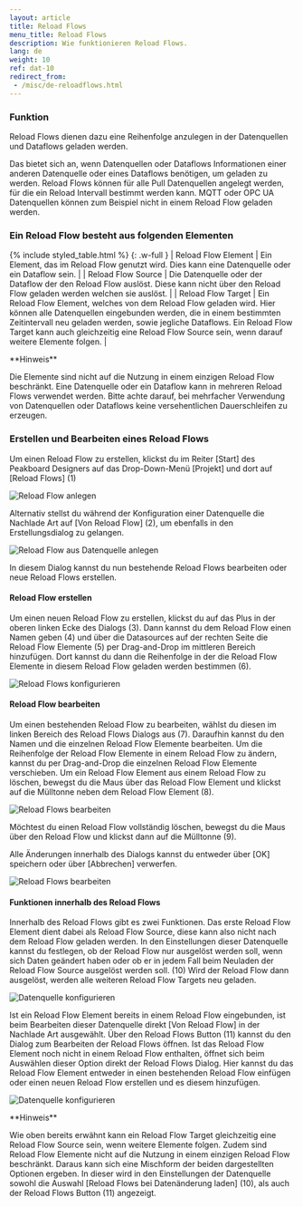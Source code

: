```yaml
---
layout: article
title: Reload Flows
menu_title: Reload Flows
description: Wie funktionieren Reload Flows.
lang: de
weight: 10
ref: dat-10
redirect_from:
 - /misc/de-reloadflows.html
---
```


### Funktion

Reload Flows dienen dazu eine Reihenfolge anzulegen in der Datenquellen und Dataflows geladen werden.

Das bietet sich an, wenn Datenquellen oder Dataflows Informationen einer anderen Datenquelle oder eines Dataflows benötigen, um geladen zu werden.
Reload Flows können für alle Pull Datenquellen angelegt werden, für die ein Reload Intervall bestimmt werden kann.
MQTT oder OPC UA Datenquellen können zum Beispiel nicht in einem Reload Flow geladen werden.

### Ein Reload Flow besteht aus folgenden Elementen

{% include styled_table.html %}
{: .w-full }
| Reload Flow Element      | Ein Element, das im Reload Flow genutzt wird. Dies kann eine Datenquelle oder ein Dataflow sein. |
| Reload Flow Source       | Die Datenquelle oder der Dataflow der den Reload Flow auslöst. Diese kann nicht über den Reload Flow geladen werden welchen sie auslöst. |
| Reload Flow Target       | Ein Reload Flow Element, welches von dem Reload Flow geladen wird. Hier können alle Datenquellen eingebunden werden, die in einem bestimmten Zeitintervall neu geladen werden, sowie jegliche Dataflows. Ein Reload Flow Target kann auch gleichzeitig eine Reload Flow Source sein, wenn darauf weitere Elemente folgen. |

<div class="box-tip" markdown="1">**Hinweis**

Die Elemente sind nicht auf die Nutzung in einem einzigen Reload Flow beschränkt.
Eine Datenquelle oder ein Dataflow kann in mehreren Reload Flows verwendet werden.
Bitte achte darauf, bei mehrfacher Verwendung von Datenquellen oder Dataflows keine versehentlichen Dauerschleifen zu erzeugen.
</div>

### Erstellen und Bearbeiten eines Reload Flows

Um einen Reload Flow zu erstellen, klickst du im Reiter [Start] des Peakboard Designers auf das Drop-Down-Menü [Projekt] und dort auf [Reload Flows] (1)

![Reload Flow anlegen](/assets/images/misc/Reload_Flows/de_reloadflow-add.png)

Alternativ stellst du während der Konfiguration einer Datenquelle die Nachlade Art auf [Von Reload Flow] (2), um ebenfalls in den Erstellungsdialog zu gelangen.

![Reload Flow aus Datenquelle anlegen](/assets/images/misc/Reload_Flows/de_reloadflow-add02.png)

In diesem Dialog kannst du nun bestehende Reload Flows bearbeiten oder neue Reload Flows erstellen.

#### Reload Flow erstellen

Um einen neuen Reload Flow zu erstellen, klickst du auf das Plus in der oberen linken Ecke des Dialogs (3).
Dann kannst du dem Reload Flow einen Namen geben (4) und über die Datasources auf der rechten Seite die Reload Flow Elemente (5) per Drag-and-Drop im mittleren Bereich hinzufügen.
Dort kannst du dann die Reihenfolge in der die Reload Flow Elemente in diesem Reload Flow geladen werden bestimmen (6).

![Reload Flows konfigurieren](/assets/images/misc/Reload_Flows/de_reloadflow-config.png)

#### Reload Flow bearbeiten

Um einen bestehenden Reload Flow zu bearbeiten, wählst du diesen im linken Bereich des Reload Flows Dialogs aus (7).
Daraufhin kannst du den Namen und die einzelnen Reload Flow Elemente bearbeiten.
Um die Reihenfolge der Reload Flow Elemente in einem Reload Flow zu ändern, kannst du per Drag-and-Drop die einzelnen Reload Flow Elemente verschieben.
Um ein Reload Flow Element aus einem Reload Flow zu löschen, bewegst du die Maus über das Reload Flow Element und klickst auf die Mülltonne neben dem Reload Flow Element (8).

![Reload Flows bearbeiten](/assets/images/misc/Reload_Flows/de_reloadflow-config02.png)

Möchtest du einen Reload Flow vollständig löschen, bewegst du die Maus über den Reload Flow und klickst dann auf die Mülltonne (9).

Alle Änderungen innerhalb des Dialogs kannst du entweder über [OK] speichern oder über [Abbrechen] verwerfen.

![Reload Flows bearbeiten](/assets/images/misc/Reload_Flows/de_reloadflow-config03.png)

#### Funktionen innerhalb des Reload Flows

Innerhalb des Reload Flows gibt es zwei Funktionen.
Das erste Reload Flow Element dient dabei als Reload Flow Source, diese kann also nicht nach dem Reload Flow geladen werden.
In den Einstellungen dieser Datenquelle kannst du festlegen, ob der Reload Flow nur ausgelöst werden soll, wenn sich Daten geändert haben oder ob er in jedem Fall beim Neuladen der Reload Flow Source ausgelöst werden soll. (10)
Wird der Reload Flow dann ausgelöst, werden alle weiteren Reload Flow Targets neu geladen.

![Datenquelle konfigurieren](/assets/images/misc/Reload_Flows/de_reloadflow-datasource01.png)

Ist ein Reload Flow Element bereits in einem Reload Flow eingebunden, ist beim Bearbeiten dieser Datenquelle direkt [Von Reload Flow] in der Nachlade Art ausgewählt.
Über den Reload Flows Button (11) kannst du den Dialog zum Bearbeiten der Reload Flows öffnen.
Ist das Reload Flow Element noch nicht in einem Reload Flow enthalten, öffnet sich beim Auswählen dieser Option direkt der Reload Flows Dialog.
Hier kannst du das Reload Flow Element entweder in einen bestehenden Reload Flow einfügen oder einen neuen Reload Flow erstellen und es diesem hinzufügen.

![Datenquelle konfigurieren](/assets/images/misc/Reload_Flows/de_reloadflow-datasource02.png)

<div class="box-tip" markdown="1">**Hinweis**

Wie oben bereits erwähnt kann ein Reload Flow Target gleichzeitig eine Reload Flow Source sein, wenn weitere Elemente folgen.
Zudem sind Reload Flow Elemente nicht auf die Nutzung in einem einzigen Reload Flow beschränkt.
Daraus kann sich eine Mischform der beiden dargestellten Optionen ergeben.
In dieser wird in den Einstellungen der Datenquelle sowohl die Auswahl [Reload Flows bei Datenänderung laden] (10), als auch der Reload Flows Button (11) angezeigt.
</div>
